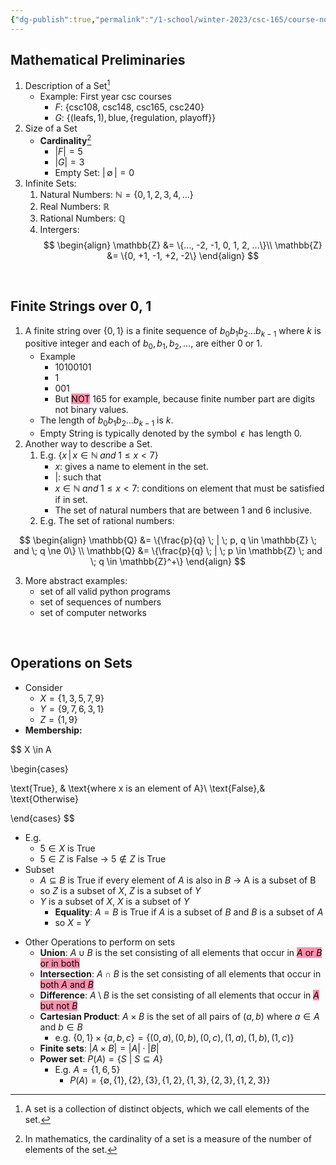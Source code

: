 ```yaml
---
{"dg-publish":true,"permalink":"/1-school/winter-2023/csc-165/course-notes/mathematical-expressions-jan-9-2023/"}
---
```




## Mathematical Preliminaries
1. Description of a Set[^1]
	- Example: First year csc courses
		- $F$:  $\{\text{csc108, csc148, csc165, csc240}\}$
		- $G$: $\{(\text{leafs}, 1), \text{blue}, \{\text{regulation, playoff}\}\}$
2. Size of a Set
	- **Cardinality**[^2]
		- $|F| = 5$
		- $|G| = 3$
		- Empty Set: $|\,\emptyset\,| = 0$
3. Infinite Sets:
	1. Natural Numbers: $\mathbb{N} = \{0, 1, 2, 3, 4, ...\}$
	2. Real Numbers: $\mathbb{R}$
	3. Rational Numbers: $\mathbb{Q}$
	4. Intergers: 
$$
\begin{align}
	\mathbb{Z} &= \{..., -2, -1, 0, 1, 2, ...\}\\
	\mathbb{Z} &= \{0, +1, -1, +2, -2\}
\end{align}
$$

&nbsp;

## Finite Strings over 0, 1
1. A finite string over $\{0, 1\}$ is a finite sequence of $b_0b_1b_2 ... b_{k-1}$ where $k$ is positive integer and each of $b_0, b_1, b_2, ...,$ are either $0$ or $1$.
	* Example
		* $10100101$
		* $1$
		* $001$
		* But <mark style="background: #FF5582A6;">NOT</mark> $165$ for example, because finite number part are digits not binary values.
	* The length of $b_0b_1b_2 ... b_{k-1}$ is $k$.
	* Empty String is typically denoted by the symbol $\,\epsilon\,$ has length $0$.
2.  Another way to describe a Set.
	1. E.g. $\{x \, | \, x \in \mathbb{N} \; and \; 1 \le x < 7\}$
		* $x$: gives a name to element in the set.
		- $|$: such that
		- $x \in \mathbb{N} \; and \; 1 \le x < 7$: conditions on element that must be satisfied if in set.
		- The set of natural numbers that are between $1$ and $6$ inclusive.
	2. E.g. The set of rational numbers: 

$$
\begin{align}
	\mathbb{Q} &= \{\frac{p}{q} \; | \; p, q \in \mathbb{Z} \; and \; q \ne 0\} \\ 
	\mathbb{Q} &= \{\frac{p}{q} \; | \; p \in \mathbb{Z} \; and \; q \in \mathbb{Z}^+\}
\end{align}
$$

3. More abstract examples:
	- set of all valid python programs
	- set of sequences of numbers
	- set of computer networks

&nbsp;


## Operations on Sets
- Consider
	- $X = \{1, 3, 5, 7, 9\}$
	- $Y = \{9, 7, 6, 3, 1\}$
	- $Z = \{1, 9\}$
- **Membership:**

$$
X \in A

\begin{cases}

\text{True}, & \text{where x is an element of A}\\
\text{False},& \text{Otherwise}

\end{cases}
$$

- E.g.
	- $5 \in X \text{ is True}$ 
	- $5 \in Z \text{ is False}$  &#8594; $5 \notin Z \text{ is True}$
- Subset
	* $A \subseteq B$ is True if every element of $A$ is also in $B$ &#8594; A is a subset of B
	* so $Z$ is a subset of $X$, $Z$ is a subset of $Y$
	* $Y$ is a subset of $X$, $X$ is a subset of $Y$
		* **Equality**: $A = B$ is True if $A$ is a subset of $B$ and $B$ is a subset of $A$
		* so $X$ = $Y$
* Other Operations to perform on sets
	* **Union**: $A \cup B$ is the set consisting of all elements that occur in <mark style="background: #FF5582A6;">$A$ or $B$ or in both</mark>
	* **Intersection**:  $A \cap B$ is the set consisting of all elements  that occur in <mark style="background: #FF5582A6;">both $A$ and $B$</mark>
	* **Difference**: $A \setminus B$ is the set consisting of all elements  that occur in <mark style="background: #FF5582A6;">$A$ but not $B$</mark>
	* **Cartesian Product**: $A \times B$ is the set of all pairs of $(a, b)$ where $a \in A$ and $b \in B$
		* e.g. $\{0, 1\} \times \{a, b, c\} = \{(0, a), (0, b), (0, c), (1, a), (1, b), (1, c)\}$
	*  **Finite sets**: $|A \times B| = |A| \cdot |B|$
	* **Power set**: $P(A) = \{S \text{ | } S \subseteq A\}$
		* E.g. $A = \{1, 6, 5\}$
			* $P(A) = \{\emptyset, \, \{1\}, \{2\}, \{3\}, \{1, 2\}, \{1, 3\}, \{2, 3\}, \{1, 2, 3\}\}$



 [^1]: A set is a collection of distinct objects, which we call elements of the set.
[^2]: In mathematics, the cardinality of a set is a measure of the number of elements of the set.